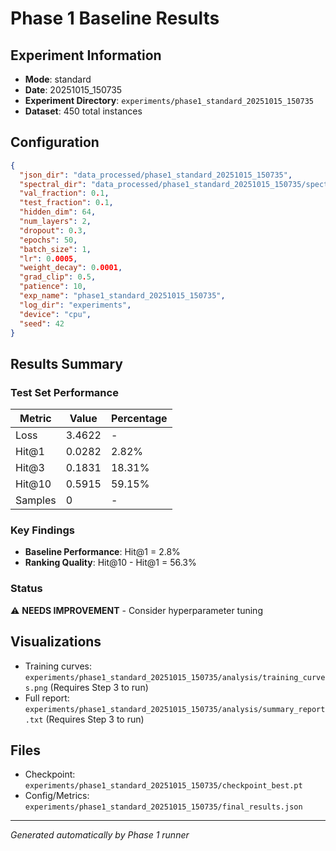 # Phase 1 Baseline Results

## Experiment Information

- **Mode**: standard
- **Date**: 20251015_150735
- **Experiment Directory**: `experiments/phase1_standard_20251015_150735`
- **Dataset**: 450 total instances

## Configuration

```json
{
  "json_dir": "data_processed/phase1_standard_20251015_150735",
  "spectral_dir": "data_processed/phase1_standard_20251015_150735/spectral",
  "val_fraction": 0.1,
  "test_fraction": 0.1,
  "hidden_dim": 64,
  "num_layers": 2,
  "dropout": 0.3,
  "epochs": 50,
  "batch_size": 1,
  "lr": 0.0005,
  "weight_decay": 0.0001,
  "grad_clip": 0.5,
  "patience": 10,
  "exp_name": "phase1_standard_20251015_150735",
  "log_dir": "experiments",
  "device": "cpu",
  "seed": 42
}
```

## Results Summary

### Test Set Performance

| Metric | Value | Percentage |
|--------|-------|------------|
| Loss | 3.4622 | - |
| Hit@1 | 0.0282 | 2.82% |
| Hit@3 | 0.1831 | 18.31% |
| Hit@10 | 0.5915 | 59.15% |
| Samples | 0 | - |

### Key Findings

- **Baseline Performance**: Hit@1 = 2.8%
- **Ranking Quality**: Hit@10 - Hit@1 = 56.3%

### Status

⚠️ **NEEDS IMPROVEMENT** - Consider hyperparameter tuning

## Visualizations

- Training curves: `experiments/phase1_standard_20251015_150735/analysis/training_curves.png` (Requires Step 3 to run)
- Full report: `experiments/phase1_standard_20251015_150735/analysis/summary_report.txt` (Requires Step 3 to run)

## Files

- Checkpoint: `experiments/phase1_standard_20251015_150735/checkpoint_best.pt`
- Config/Metrics: `experiments/phase1_standard_20251015_150735/final_results.json`

---

*Generated automatically by Phase 1 runner*
